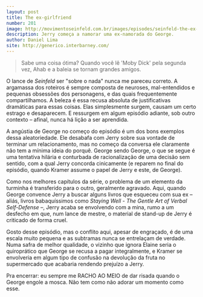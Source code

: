 ```yaml
---
layout: post
title: The ex-girlfriend
number: 201
image: http://movimentoseinfeld.com.br/images/episodes/seinfeld-the-ex-girlfriend.jpg
description: Jerry começa a namorar uma ex-namorada do George.
author: Daniel Lima
site: http://generico.interbarney.com/
---
```


> Sabe uma coisa ótima? Quando você lê 'Moby Dick' pela segunda vez, Ahab e a baleia se tornam grandes amigos.

O lance de *Seinfeld* ser "sobre o nada" nunca me pareceu correto. A argamassa dos roteiros é sempre composta de neuroses, mal-entendidos e pequenas obsessões dos personagens, e das quais frequentemente compartilhamos. A beleza é essa recusa absoluta de justificativas dramáticas para essas coisas. Elas simplesmente surgem, causam um certo estrago e desaparecem. E ressurgem em algum episódio adiante, sob outro contexto – afinal, nunca há lição a ser aprendida.

A angústia de George no começo do episódio é um dos bons exemplos dessa aleatoriedade. Ele desabafa com Jerry sobre sua vontade de terminar um relacionamento, mas no começo da conversa ele claramente não tem a mínima ideia do porquê. George sendo George, o que se segue é uma tentativa hilária e conturbada de racionalização de uma decisão sem sentido, com a qual Jerry concorda cinicamente (e reparem no final do episódio, quando Kramer assume o papel de Jerry e este, de George).

Como nos melhores capítulos da série, o problema de um elemento da turminha é transferido para o outro, geralmente agravado. Aqui, quando George convence Jerry a buscar alguns livros que esqueceu com sua ex – aliás, livros babaquíssimos como *Staying Well - The Gentle Art of Verbal Self-Defense* –, Jerry acaba se envolvendo com a mina, rumo a um desfecho em que, num lance de mestre, o material de stand-up de Jerry é criticado de forma cruel.

Gosto desse episódio, mas o conflito aqui, apesar de engraçado, é de uma escala muito pequena e as subtramas nunca se entrelaçam de verdade. Numa safra de melhor qualidade, o vizinho que ignora Elaine seria o quiroprático que George se recusa a pagar integralmente, e Kramer se envolveria em algum tipo de confusão na devolução da fruta no supermercado que acabaria rendendo prejuízo a Jerry.

Pra encerrar: eu sempre me RACHO AO MEIO de dar risada quando o George engole a mosca. Não tem como não adorar um momento como esse.
